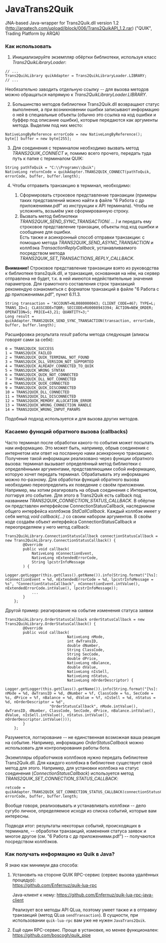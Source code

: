 # JavaTrans2Quik
JNA-based Java-wrapper for Trans2Quik.dll version 1.2 (http://arqatech.com/upload/iblock/006/Trans2QuikAPI_1.2.rar)
("QUIK", Trading Platform by ARQA)

<h3>Как использовать</h3>

1) Инициализируйте экземпляр обёртки библиотеки, используя класс <i>Trans2QuikLibraryLoader</i>:
```
// ...
Trans2QuikLibrary quikAdapter = Trans2QuikLibraryLoader.LIBRARY;
// ...
```
Необязательно заводить отдельную ссылку -- для вызова методов можно обращаться напрямую к <i>Trans2QuikLibraryLoader.LIBRARY</i>.

2) Большинство методов библиотеки Trans2Quik.dll возвращают статус выполнения, а при возникновении ошибки записывают информацию о ней в специальные объекты (обычно это ссылка на код ошибки и буффер под описание ошибки), которые передаются как аргументы метода. Выделим под них место:
```
NativeLongByReference errorCode = new NativeLongByReference();
byte[] buffer = new byte[255];
```
3) Для соединения с терминалом необходимо вызвать метод <i>TRANS2QUIK_CONNECT</i> и, помимо всего прочего, передать туда путь к папке с терминалом QUIK:
```
String pathToQuik = "C:\\Programs\\Quik";
NativeLong returnCode = quikAdapter.TRANS2QUIK_CONNECT(pathToQuik, errorCode, buffer, buffer.length);
```
4) Чтобы отправить транзакцию в терминал, необходимо:

    1) Сформировать строковое представление транзакции (примеры таких представлений можно найти в файле "6 Работа с др приложениями.pdf" из инструкции к API терминала). Чтобы не усложнять, возьмём уже сформированную строку.
    2) Вызвать метод библиотеки <i>TRANS2QUIK_SEND_SYNC_TRANSACTION( ... )</i> и передать ему строковое представление транзации, объекты под код ошибки и сообщение для ошибки.
    <br/>Есть также и асинхронный способ отправки транзакции: с помощью метода <i>TRANS2QUIK_SEND_ASYNC_TRANSACTION</i> и коллбэка <i>TransactionReplyCallback</i>, устанавливаемого посредством метода <i>TRANS2QUIK_SET_TRANSACTIONS_REPLY_CALLBACK</i>.
    
**Внимание!** Строковое представление транзакции взято из руководства к библиотеке trans2quik.dll, и транзакция, основанная на нём, на сервер отправлена не будет, т.к. в ней имеются недействительные значения параметров. Для грамотного составления строк транзакций рекомендую ознакомиться с форматом транзакций в файле "6 Работа с др приложениями.pdf", пункт 6.11.3.
```
String transaction = "ACCOUNT=NL0080000043; CLIENT_CODE=467; TYPE=L; TRANS_ID=1; CLASSCODE=TQBR; SECCODE=RU0008943394; ACTION=NEW_ORDER; OPERATION=S; PRICE=43,21; QUANTITY=3;"
Long result = quikAdapter.TRANS2QUIK_SEND_SYNC_TRANSACTION(transaction, errorCode, buffer, buffer.length);
```
Расшифровка результата <i>result</i> работы метода следующая (алиасы говорят сами за себя):

```
0 = TRANS2QUIK_SUCCESS
1 = TRANS2QUIK_FAILED
2 = TRANS2QUIK_QUIK_TERMINAL_NOT_FOUND
3 = TRANS2QUIK_DLL_VERSION_NOT_SUPPORTED
4 = TRANS2QUIK_ALREADY_CONNECTED_TO_QUIK
5 = TRANS2QUIK_WRONG_SYNTAX
6 = TRANS2QUIK_QUIK_NOT_CONNECTED
7 = TRANS2QUIK_DLL_NOT_CONNECTED
8 = TRANS2QUIK_QUIK_CONNECTED
9 = TRANS2QUIK_QUIK_DISCONNECTED
10 = TRANS2QUIK_DLL_CONNECTED
11 = TRANS2QUIK_DLL_DISCONNECTED
12 = TRANS2QUIK_MEMORY_ALLOCATION_ERROR
13 = TRANS2QUIK_WRONG_CONNECTION_HANDLE
14 = TRANS2QUIK_WRONG_INPUT_PARAMS
```

Подобный подход используется и для вызова других методов.

<h3>Касаемо функций обратного вызова (callbacks)</h3>

Часто терминал после обработки какого-то события может посылать нам информацию. Это может быть, например, обрыв соединения с интернетом или ответ на посланную нами асинхронную транзакцию.
Получение такой информации реализовано через функции обратного вызова: терминал вызывает определённый метод библиотеки с определёнными аргументами, представляющими собой информацию, которую хочет передать терминал.
Обрабатывать эту информацию можно по-разному. Для обработки функций обратного вызова необходимо переопределить их поведение с своём приложении.
Например, мы хотим реагировать на обрыв соединения с Интернетом, логгируя это событие. Для этого в Trans2Quik есть callback под названием _TRANS2QUIK_CONNECTION_STATUS_CALLBACK_. 
В обёртке он представлен интерфейсом ConnectionStatusCallback, наследником общего интерфейса коллбэков _StdCallCallback_.
Каждый коллбэк имеет у себя метод _void callback(...)_ со своим набором аргументов.
В своём коде создаём объект интерфейса ConnectionStatusCallback и переопределяем у него метод callback:

```
Trans2QuikLibrary.ConnectionStatusCallback connectionStatusCallback = new Trans2QuikLibrary.ConnectionStatusCallback() {
        @Override
        public void callback(
            NativeLong nConnectionEvent, 
            NativeLong nExtendedErrorCode, 
            String lpcstrInfoMessage
        ) {
            Logger.getLogger(this.getClass().getName()).info(String.format("[%s]: nConnectionEvent = %d, nExtendedErrorCode = %d, lpcstrInfoMessage = %s", "ConnectionStatusCallback", nConnectionEvent.intValue(), nExtendedErrorCode.intValue(), lpcstrInfoMessage));
            ...
        }
    };
```

Другой пример: реагирование на событие изменения статуса заявки

```
Trans2QuikLibrary.OrderStatusCallback orderStatusCallback = new Trans2QuikLibrary.OrderStatusCallback() {
        @Override
        public void callback(
                            NativeLong nMode, 
                            int dwTransID, 
                            double dNumber,
                            String ClassCode, 
                            String SecCode, 
                            double dPrice,
                            NativeLong nBalance, 
                            double dValue, 
                            NativeLong nIsSell, 
                            NativeLong nStatus,
                            NativeLong nOrderDescriptor) {
            Logger.getLogger(this.getClass().getName()).info(String.format("[%s]: nMode = %d, dwTransID = %d, dNumber = %f, ClassCode = %s, SecCode = %s, dPrice = %f, nBalance = %d, dValue = %f, nIsSell = %d, nStatus = %d, nOrderDescriptor = %d",
                    "OrderStatusCallback", nMode.intValue(), dwTransID, dNumber, ClassCode, SecCode, dPrice, nBalance.intValue(), dValue, nIsSell.intValue(), nStatus.intValue(), nOrderDescriptor.intValue()));
        }
    };
```

Разумеется, логгирование -- не единственная возможная ваша реакция на событие. 
Например, информацию _OrderStatusCallback_ можно использовать для контролирования работы бота.

Экземпляры обработчиков коллбэков нужно передать библиотеке Trans2Quik.dll. Для каждого коллбэка в библиотеке существует свой метод для этого. Например, для установки коллбэка на статус соединения (_ConnectionStatusCallback_) используется метод <i>TRANS2QUIK_SET_CONNECTION_STATUS_CALLBACK</i>:

```
retcode = quikAdapter.TRANS2QUIK_SET_CONNECTION_STATUS_CALLBACK(connectionStatusCallback, errorCode, buffer, buffer.length;
```

Вообще говоря, реализовывать и устанавливать коллбэки -- дело сугубо личное, определяемое исходя из списка событий, которые вам интересны.

Подводя итог: результаты некоторых событий, происходящих в терминале, -- обработки транзакций, изменения статуса заявок и многое другое (см. "6 Работа с др приложениями.pdf") -- получаются посредством коллбэков.

<h3>Как получать информацию из Quik в Java?</h3>

Я знаю как минимум два способа:

1. Установить на стороне QUIK RPC-сервис (сервис вызова удалённых процедур): <br/>
    https://github.com/Enfernuz/quik-lua-rpc

    Java-клиент к нему: https://github.com/Enfernuz/quik-lua-rpc-java-client
    
    Реализует все методы API QLua, поэтому умеет также и в отправку транзакций (метод QLua `sendTransaction`). В сущности, при использовании `quik-lua-rpc` вам уже не нужен `JavaTrans2Quik`.

2. Ещё один RPC-сервис. Проще в установке, но менее функционален: https://github.com/boscogh/quik_pipe
